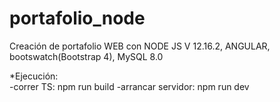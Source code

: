 # portafolio_node

Creación de portafolio WEB con NODE JS V 12.16.2, ANGULAR, bootswatch(Bootstrap 4), MySQL 8.0

*Ejecución:     
-correr TS: npm run build
-arrancar servidor: npm run dev